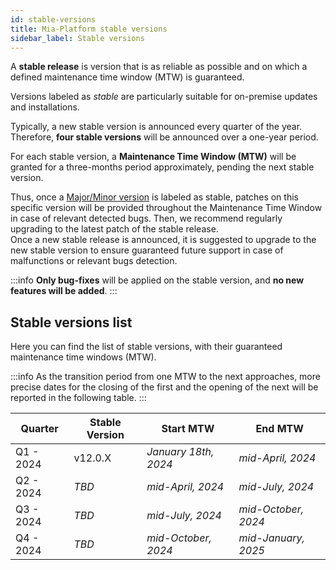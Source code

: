 ```yaml
---
id: stable-versions
title: Mia-Platform stable versions
sidebar_label: Stable versions
---
```


A **stable release** is version that is as reliable as possible and on which a defined maintenance time window (MTW) is guaranteed.

Versions labeled as _stable_ are particularly suitable for on-premise updates and installations.

Typically, a new stable version is announced every quarter of the year. Therefore, __four stable versions__ will be announced over a one-year period.

For each stable version, a **Maintenance Time Window (MTW)** will be granted for a three-months period approximately, pending the next stable version.

Thus, once a [Major/Minor version](/info/version_policy.md) is labeled as stable, patches on this specific version will be provided throughout the Maintenance Time Window in case of relevant detected bugs. Then, we recommend regularly upgrading to the latest patch of the stable release.  
Once a new stable release is announced, it is suggested to upgrade to the new stable version to ensure guaranteed future support in case of malfunctions or relevant bugs detection.

:::info
**Only bug-fixes** will be applied on the stable version, and __no new features will be added__.
:::

## Stable versions list

Here you can find the list of stable versions, with their guaranteed maintenance time windows (MTW).

:::info
As the transition period from one MTW to the next approaches, more precise dates for the closing of the first and the opening of the next will be reported in the following table.
:::

|  Quarter  | Stable Version |      Start MTW       |       End MTW        |
|-----------|----------------|----------------------|----------------------|
| Q1 - 2024 |    v12.0.X     | _January 18th, 2024_ |  _mid-April, 2024_  |
| Q2 - 2024 |     _TBD_      |  _mid-April, 2024_  |  _mid-July, 2024_   |
| Q3 - 2024 |     _TBD_      |  _mid-July, 2024_   | _mid-October, 2024_ |
| Q4 - 2024 |     _TBD_      | _mid-October, 2024_ | _mid-January, 2025_ |